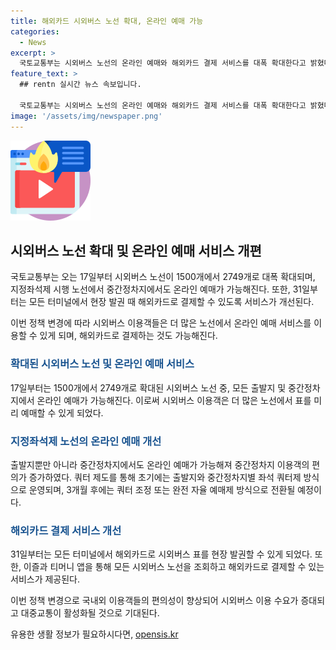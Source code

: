 ```yaml
---
title: 해외카드 시외버스 노선 확대, 온라인 예매 가능
categories:
  - News
excerpt: >
  국토교통부는 시외버스 노선의 온라인 예매와 해외카드 결제 서비스를 대폭 확대한다고 밝혔다. 이에 따라 17일부터는 1500개에서 2749개로 시외버스 노선이 대폭 늘어나고, 지정좌석제를 시행하는 노선에서 중간정차지에서도 온라인 예매가 가능해진다. 또한, 31일부터는 모든 터미널에서 현장 발권 때 해외카드로 결제할 수 있게 된다. 이를 통해 시외버스 이용객의 이용편의가 향상되며, 국내외 이용객의 편의성이 높아져 대중교통 활성화에 기여될 것으로 기대된다.
feature_text: >
  ## rentn 실시간 뉴스 속보입니다.

  국토교통부는 시외버스 노선의 온라인 예매와 해외카드 결제 서비스를 대폭 확대한다고 밝혔다. 이에 따라 17일부터는 1500개에서 2749개로 시외버스 노선이 대폭 늘어나고, 지정좌석제를 시행하는 노선에서 중간정차지에서도 온라인 예매가 가능해진다. 또한, 31일부터는 모든 터미널에서 현장 발권 때 해외카드로 결제할 수 있게 된다. 이를 통해 시외버스 이용객의 이용편의가 향상되며, 국내외 이용객의 편의성이 높아져 대중교통 활성화에 기여될 것으로 기대된다.
image: '/assets/img/newspaper.png'
---
```


<p><img src="/assets/img/news.png" alt="rentncar 속보" /></p>

<h2 data-ke-size="size26">시외버스 노선 확대 및 온라인 예매 서비스 개편</h2>

<p>국토교통부는 오는 17일부터 시외버스 노선이 1500개에서 2749개로 대폭 확대되며, 지정좌석제 시행 노선에서 중간정차지에서도 온라인 예매가 가능해진다. 또한, 31일부터는 모든 터미널에서 현장 발권 때 해외카드로 결제할 수 있도록 서비스가 개선된다.</p>

<p data-ke-size="size16">이번 정책 변경에 따라 시외버스 이용객들은 더 많은 노선에서 온라인 예매 서비스를 이용할 수 있게 되며, 해외카드로 결제하는 것도 가능해진다.</p>

<h3 data-ke-size="size24"><b><span style="color: #1a5490;">확대된 시외버스 노선 및 온라인 예매 서비스</span></b></h3>

<p>17일부터는 1500개에서 2749개로 확대된 시외버스 노선 중, 모든 출발지 및 중간정차지에서 온라인 예매가 가능해진다. 이로써 시외버스 이용객은 더 많은 노선에서 표를 미리 예매할 수 있게 되었다.</p>

<h3 data-ke-size="size24"><b><span style="color: #1a5490;">지정좌석제 노선의 온라인 예매 개선</span></b></h3>

<p>출발지뿐만 아니라 중간정차지에서도 온라인 예매가 가능해져 중간정차지 이용객의 편의가 증가하였다. 쿼터 제도를 통해 초기에는 출발지와 중간정차지별 좌석 쿼터제 방식으로 운영되며, 3개월 후에는 쿼터 조정 또는 완전 자율 예매제 방식으로 전환될 예정이다.</p>

<h3 data-ke-size="size24"><b><span style="color: #1a5490;">해외카드 결제 서비스 개선</span></b></h3>

<p>31일부터는 모든 터미널에서 해외카드로 시외버스 표를 현장 발권할 수 있게 되었다. 또한, 이즐과 티머니 앱을 통해 모든 시외버스 노선을 조회하고 해외카드로 결제할 수 있는 서비스가 제공된다.</p>

<p>이번 정책 변경으로 국내외 이용객들의 편의성이 향상되어 시외버스 이용 수요가 증대되고 대중교통이 활성화될 것으로 기대된다.</p>
유용한 생활 정보가 필요하시다면, <a href="https://opensis.kr" rel="dofollow">opensis.kr</a>


